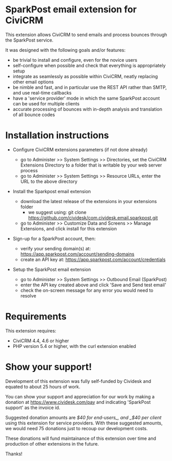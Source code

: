 SparkPost email extension for CiviCRM
=====================================

This extension allows CiviCRM to send emails and process bounces through the SparkPost service.

It was designed with the following goals and/or features:
* be trivial to install and configure, even for the novice users
* self-configure when possible and check that everything is appropriately setup
* integrate as seamlessly as possible within CiviCRM, neatly replacing other email options
* be nimble and fast, and in particular use the REST API rather than SMTP, and use real-time callbacks
* have a 'service provider' mode in which the same SparkPost account can be used for multiple clients
* accurate processing of bounces with in-depth analysis and translation of all bounce codes

Installation instructions
=========================

* Configure CiviCRM extensions parameters (if not done already)
  * go to Administer >> System Settings >> Directories, set the CiviCRM Extensions Directory to a folder that is writable by your web server process
  * go to Administer >> System Settings >> Resource URLs, enter the URL to the above directory
* Install the Sparkpost email extension
  * download the latest release of the extensions in your extensions folder
    * we suggest using: git clone https://github.com/cividesk/com.cividesk.email.sparkpost.git
  * go to Administer >> Customize Data and Screens >> Manage Extensions, and click install for this extension

* Sign-up for a SparkPost account, then:
  * verify your sending domain(s) at: https://app.sparkpost.com/account/sending-domains
  * create an API key at: https://app.sparkpost.com/account/credentials
* Setup the SparkPost email extension
  * go to Administer >> System Settings >> Outbound Email (SparkPost)
  * enter the API key created above and click 'Save and Send test email'
  * check the on-screen message for any error you would need to resolve

Requirements
============

This extension requires:
* CiviCRM 4.4, 4.6 or higher
* PHP version 5.4 or higher, with the curl extension enabled

Show your support!
==================

Development of this extension was fully self-funded by Cividesk and equated to about 25 hours of work.

You can show your support and appreciation for our work by making a donation at https://www.cividesk.com/pay and indicating 'SparkPost support' as the invoice id.

Suggested donation amounts are _$40 for end-users_, and _$40 per client_ using this extension for service providers. With these suggested amounts, we would need 75 donations just to recoup our development costs.

These donations will fund maintainance of this extension over time and production of other extensions in the future.

Thanks!